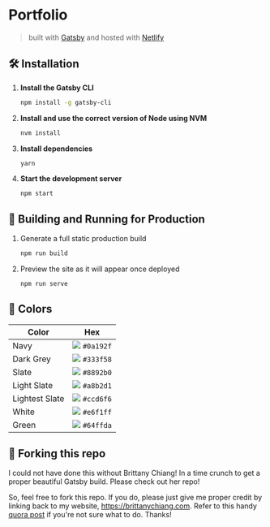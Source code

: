 # Portfolio


> built with [Gatsby](https://www.gatsbyjs.org/) and hosted with [Netlify](https://www.netlify.com/)

## 🛠 Installation

1. **Install the Gatsby CLI**

   ```sh
   npm install -g gatsby-cli
   ```

2. **Install and use the correct version of Node using NVM**

   ```sh
   nvm install
   ```

3. **Install dependencies**

   ```sh
   yarn
   ```

4. **Start the development server**

   ```sh
   npm start
   ```

## 🚀 Building and Running for Production

1. Generate a full static production build

   ```sh
   npm run build
   ```

1. Preview the site as it will appear once deployed

   ```sh
   npm run serve
   ```

## 🎨 Colors

| Color          | Hex                                                         |
| -------------- | ----------------------------------------------------------- |
| Navy           | ![](https://via.placeholder.com/10/0a192f?text=+) `#0a192f` |
| Dark Grey      | ![](https://via.placeholder.com/10/333f58?text=+) `#333f58` |
| Slate          | ![](https://via.placeholder.com/10/8892b0?text=+) `#8892b0` |
| Light Slate    | ![](https://via.placeholder.com/10/a8b2d1?text=+) `#a8b2d1` |
| Lightest Slate | ![](https://via.placeholder.com/10/ccd6f6?text=+) `#ccd6f6` |
| White          | ![](https://via.placeholder.com/10/e6f1ff?text=+) `#e6f1ff` |
| Green          | ![](https://via.placeholder.com/10/64ffda?text=+) `#64ffda` |

## 🚨 Forking this repo

I could not have done this without Brittany Chiang! In a time crunch to get a proper beautiful Gatsby build. Please check out her repo!

So, feel free to fork this repo. If you do, please just give me proper credit by linking back to my website, https://brittanychiang.com. Refer to this handy [quora post](https://www.quora.com/Is-it-bad-to-copy-other-peoples-code) if you're not sure what to do. Thanks!
